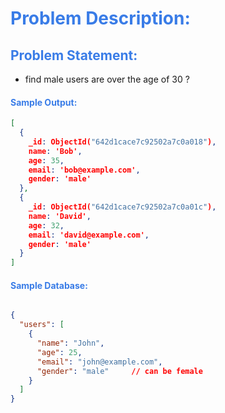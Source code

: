 <h1 style="color:#397ce7">Problem Description:</h1>

<h2 style="color:#397ce7">Problem Statement:</h2>

- find male users are over the age of 30 ?

<h4 style="color:#397ce7">Sample Output:</h4>

```json
[
  {
    _id: ObjectId("642d1cace7c92502a7c0a018"),
    name: 'Bob',
    age: 35,
    email: 'bob@example.com',
    gender: 'male'
  },
  {
    _id: ObjectId("642d1cace7c92502a7c0a01c"),
    name: 'David',
    age: 32,
    email: 'david@example.com',
    gender: 'male'
  }
]
```

<h4 style="color:#397ce7">Sample Database:</h4>


```json

{
  "users": [
    {
      "name": "John",
      "age": 25,
      "email": "john@example.com",
      "gender": "male"     // can be female
    }
  ]
}
```

